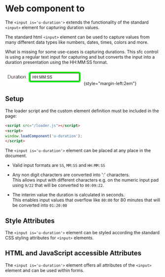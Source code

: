# Web component to

The `<input is='u-duration'>` extends the functionality of the standard `<input>` element for capturing duration values.

The standard html `<input>` element can be used to capture values from many different data types like numbers, dates,
times, colors and more. 

What is missing for some use-cases is capturing durations.  This sfc control is using a regular text input for capturing and but converts the input into a duration presentation using the HH:MM:SS format.

![u-duration component](/doc/images/u-duration.png){style="margin-left:2em"}


## Setup

The loader script and the custom element definition must be included in the page:

```html
<script src="/loader.js"></script>
<script>
window.loadComponent('u-duration');
</script>
```

The `<input is='u-duration'>` element can be placed at any place in the document.

* Valid input formats are `SS`, `MM:SS` and `HH:MM:SS`

* Any non digit characters are converted into ':' characters.  
  This allows input with different characters e.g.  on the numeric input pad using `9/22` that will be converted to
  `00:09:22`.

* The interim value the duration is calculated in seconds.  
  This enables input values that overflow like `80:00` for 80 minutes that will be converted into `01:20:00`


## Style Attributes

The `<input is='u-duration'>` element can be styled according the standard CSS styling attributes for `<input>`
elements.


## HTML and JavaScript accessible Attributes

The `<input is='u-duration'>` element offers all attributes of the `<input>` element and can be used within forms.


<!-- ## See also -->

<!-- * <https://en.wikipedia.org/wiki/ISO_8601> -->
